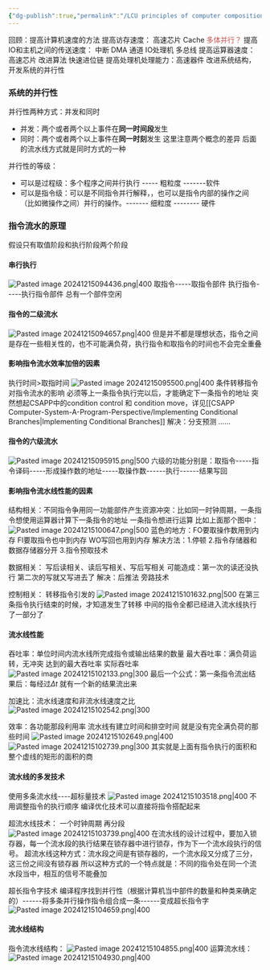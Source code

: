 ```yaml
---
{"dg-publish":true,"permalink":"/LCU principles of computer composition/指令流水/","dgPassFrontmatter":true,"noteIcon":"","created":"2024-11-28T11:11:14.747+08:00","updated":"2025-03-30T15:08:00.381+08:00"}
---
```



回顾：提高计算机速度的方法
提高访存速度： 高速芯片  Cache  <font color="#c0504d">多体并行？</font>
提高IO和主机之间的传送速度： 中断 DMA  通道  IO处理机  多总线
提高运算器速度：高速芯片  改进算法  快速进位链
提高处理机处理能力：高速器件   改进系统结构，开发系统的并行性

### 系统的并行性
并行性两种方式：并发和同时
- 并发：两个或者两个以上事件在**同一时间段**发生
- 同时：两个或者两个以上事件在**同一时刻**发生
这里注意两个概念的差异
后面的流水线方式就是同时方式的一种

并行性的等级：
- 可以是过程级：多个程序之间并行执行   ----- 粗粒度   -------软件
- 可以是指令级：可以是不同指令并行解释，，也可以是指令内部的操作之间（比如微操作之间）并行的操作。------- 细粒度 -------- 硬件

### 指令流水的原理
假设只有取值阶段和执行阶段两个阶段
#### 串行执行
![Pasted image 20241215094436.png|400](/img/user/accessory/Pasted%20image%2020241215094436.png)
取指令-----取指令部件
执行指令-----执行指令部件
总有一个部件空闲
#### 指令的二级流水
![Pasted image 20241215094657.png|400](/img/user/accessory/Pasted%20image%2020241215094657.png)
但是并不都是理想状态，指令之间是存在一些相关性的，也不可能满负荷，执行指令和取指令的时间也不会完全重叠
#### 影响指令流水效率加倍的因素
执行时间>取指时间
![Pasted image 20241215095500.png|400](/img/user/accessory/Pasted%20image%2020241215095500.png)
条件转移指令 对指令流水的影响
必须等上一条指令执行完以后，才能确定下一条指令的地址
突然想起CSAPP中的condition control 和 condition move，详见[[CSAPP Computer-System-A-Program-Perspective/Implementing Conditional Branches\|Implementing Conditional Branches]]
解决：分支预测  ……

#### 指令的六级流水
![Pasted image 20241215095915.png|500](/img/user/accessory/Pasted%20image%2020241215095915.png)
六级的功能分别是：取指令-----指令译码-----形成操作数的地址-----取操作数------执行------结果写回
#### 影响指令流水线性能的因素
结构相关：不同指令争用同一功能部件产生资源冲突：比如同一时钟周期，一条指令想使用运算器计算下一条指令的地址  一条指令想进行运算
比如上面那个图中：
![Pasted image 20241215100647.png|500](/img/user/accessory/Pasted%20image%2020241215100647.png)
蓝色的地方：FO要取操作数用到内存  FI要取指令也中到内存 WO写回也用到内存
解决方法：1.停顿  2.指令存储器和数据存储器分开 3.指令预取技术

数据相关：
写后读相关、读后写相关、写后写相关
可能造成：第一次的读还没执行  第二次的写就又写进去了
解决：后推法 旁路技术

控制相关：
转移指令引发的
![Pasted image 20241215101632.png|500](/img/user/accessory/Pasted%20image%2020241215101632.png)
在第三条指令执行结束的时候，才知道发生了转移  中间的指令全都已经进入流水线执行了一部分了

#### 流水线性能
吞吐率：单位时间内流水线所完成指令或输出结果的数量
	最大吞吐率：满负荷运转，无冲突  达到的最大吞吐率
	实际吞吐率
![Pasted image 20241215102133.png|300](/img/user/accessory/Pasted%20image%2020241215102133.png)
最后一个公式：第一条指令流出结果后：每经过$\Delta t$ 就有一个新的结果流出来

加速比：流水线速度和非流水线速度之比
![Pasted image 20241215102542.png|300](/img/user/accessory/Pasted%20image%2020241215102542.png)

效率：各功能那段利用率
流水线有建立时间和排空时间  就是没有完全满负荷的那些时间
![Pasted image 20241215102649.png|400](/img/user/accessory/Pasted%20image%2020241215102649.png)
![Pasted image 20241215102739.png|300](/img/user/accessory/Pasted%20image%2020241215102739.png)
其实就是上面有指令执行的面积和整个虚线的矩形的面积的商

#### 流水线的多发技术
使用多条流水线----超标量技术
![Pasted image 20241215103518.png|400](/img/user/accessory/Pasted%20image%2020241215103518.png)
不用调整指令的执行顺序   编译优化技术可以直接将指令搭配起来

超流水线技术：
一个时钟周期 再分段
![Pasted image 20241215103739.png|400](/img/user/accessory/Pasted%20image%2020241215103739.png)
 在流水线的设计过程中，要加入锁存器，每一个流水段的执行结果在锁存器中进行锁存，作为下一个流水段执行的信号。
 超流水线这种方式：流水段之间是有锁存器的，一个流水段又分成了三分，这三份之间没有锁存器
 所以这种方式的一个特点就是：不同的指令处在同一个流水段当中，相互的信号不能叠加

超长指令字技术
编译程序找到并行性（根据计算机当中部件的数量和种类来确定的）------将多条并行操作指令组合成一条------变成超长指令字
![Pasted image 20241215104659.png|400](/img/user/accessory/Pasted%20image%2020241215104659.png)

#### 流水线结构
指令流水线结构：
![Pasted image 20241215104855.png|400](/img/user/accessory/Pasted%20image%2020241215104855.png)
运算流水线：
![Pasted image 20241215104930.png|400](/img/user/accessory/Pasted%20image%2020241215104930.png)
